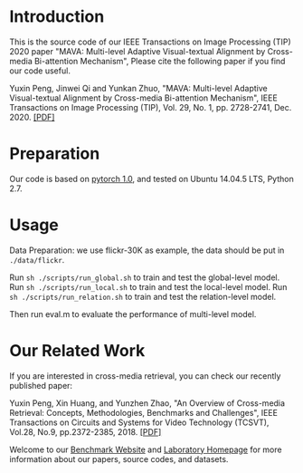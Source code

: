 # Introduction

This is the source code of our IEEE Transactions on Image Processing (TIP) 2020 paper "MAVA: Multi-level Adaptive Visual-textual Alignment by Cross-media Bi-attention Mechanism", Please cite the following paper if you find our code useful.

Yuxin Peng, Jinwei Qi and Yunkan Zhuo, "MAVA: Multi-level Adaptive Visual-textual Alignment by Cross-media Bi-attention Mechanism", IEEE Transactions on Image Processing (TIP), Vol. 29, No. 1, pp. 2728-2741, Dec. 2020. [[PDF]](http://59.108.48.34/tiki/download_paper.php?fileId=201924)

# Preparation
Our code is based on [pytorch 1.0](https://pytorch.org/get-started), and tested on Ubuntu 14.04.5 LTS, Python 2.7.

# Usage

Data Preparation: we use flickr-30K as example, the data should be put in `./data/flickr`.

Run `sh ./scripts/run_global.sh` to train and test the global-level model.
Run `sh ./scripts/run_local.sh` to train and test the local-level model.
Run `sh ./scripts/run_relation.sh` to train and test the relation-level model.

Then run eval.m to evaluate the performance of multi-level model. 

# Our Related Work
If you are interested in cross-media retrieval, you can check our recently published paper:

Yuxin Peng, Xin Huang, and Yunzhen Zhao, "An Overview of Cross-media Retrieval: Concepts, Methodologies, Benchmarks and Challenges", IEEE Transactions on Circuits and Systems for Video Technology (TCSVT), Vol.28, No.9, pp.2372-2385, 2018. [[PDF]](http://59.108.48.34/tiki/download_paper.php?fileId=201823)

Welcome to our [Benchmark Website](http://59.108.48.34/tiki/XMediaNet/) and [Laboratory Homepage](http://mipl.icst.pku.edu.cn) for more information about our papers, source codes, and datasets.